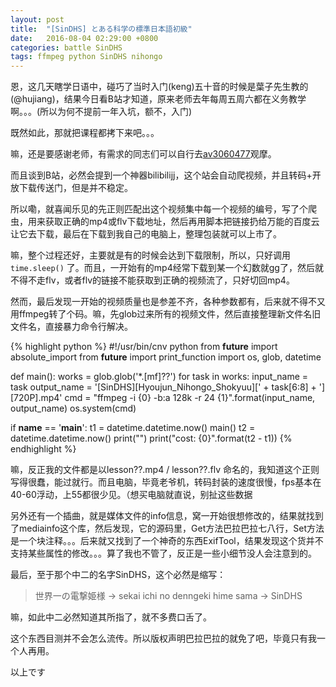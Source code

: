 ```yaml
---
layout: post
title:  "[SinDHS] とある科学の標準日本語初級"
date:   2016-08-04 02:29:00 +0800
categories: battle SinDHS
tags: ffmpeg python SinDHS nihongo
---
```

恩，这几天瞎学日语中，碰巧了当时入门(keng)五十音的时候是葉子先生教的(@hujiang)，结果今日看B站才知道，原来老师去年每周五周六都在义务教学啊。。。(所以为何不提前一年入坑，额不，入门)

既然如此，那就把课程都拷下来吧。。。

嘛，还是要感谢老师，有需求的同志们可以自行去[av3060477][av3060477]观摩。

而且谈到B站，必然会提到一个神器bilibilijj，这个站会自动爬视频，并且转码+开放下载传送门，但是并不稳定。

所以嘞，就喜闻乐见的先正则匹配出这个视频集中每一个视频的编号，写了个爬虫，用来获取正确的mp4或flv下载地址，然后再用脚本把链接扔给万能的百度云让它去下载，最后在下载到我自己的电脑上，整理包装就可以上市了。

嘛，整个过程还好，主要就是有的时候会达到下载限制，所以，只好调用 `time.sleep()` 了。而且，一开始有的mp4经常下载到某一个幻数就gg了，然后就不得不走flv，或者flv的链接不能获取到正确的视频流了，只好切回mp4。

然而，最后发现一开始的视频质量也是参差不齐，各种参数都有，后来就不得不又用ffmpeg转了个码。嘛，先glob过来所有的视频文件，然后直接整理新文件名旧文件名，直接暴力命令行解决。

{% highlight python %}
#!/usr/bin/cnv python
from __future__ import absolute_import
from __future__ import print_function
import os, glob, datetime

def main():
	works = glob.glob('*.[mf]??')
	for task in works:
		input_name = task
		output_name = '[SinDHS][Hyoujun_Nihongo_Shokyuu][' + task[6:8] + '][720P].mp4'
		cmd = "ffmpeg -i {0} -b:a 128k -r 24 {1}".format(input_name, output_name)
		os.system(cmd)


if __name__ == '__main__':
	t1 = datetime.datetime.now()
	main()
	t2 = datetime.datetime.now()
	print("")
	print("cost: {0}".format(t2 - t1))
{% endhighlight %}

嘛，反正我的文件都是以lesson??.mp4 / lesson??.flv 命名的，我知道这个正则写得很蠢，能过就行。而且电脑，毕竟老爷机，转码封装的速度很慢，fps基本在40-60浮动，上55都很少见。（想买电脑就直说，别扯这些数据

另外还有一个插曲，就是媒体文件的info信息，窝一开始很想修改的，结果就找到了mediainfo这个库，然后发现，它的源码里，Get方法巴拉巴拉七八行，Set方法是一个块注释。。。后来就又找到了一个神奇的东西ExifTool，结果发现这个货并不支持某些属性的修改。。。算了我也不管了，反正是一些小细节没人会注意到的。

最后，至于那个中二的名字SinDHS，这个必然是缩写：

> 世界一の電撃姫様 -> sekai ichi no denngeki hime sama -> SinDHS

嘛，如此中二必然知道其所指了，就不多费口舌了。

这个东西目测并不会怎么流传。所以版权声明巴拉巴拉的就免了吧，毕竟只有我一个人再用。

以上です

[av3060477]: http://www.bilibili.com/video/av3060477/
